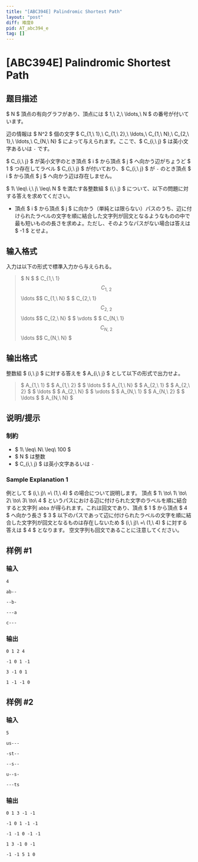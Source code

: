 ```yaml
---
title: "[ABC394E] Palindromic Shortest Path"
layout: "post"
diff: 难度0
pid: AT_abc394_e
tag: []
---
```


# [ABC394E] Palindromic Shortest Path

## 题目描述

[problemUrl]: https://atcoder.jp/contests/abc394/tasks/abc394_e

$ N $ 頂点の有向グラフがあり、頂点には $ 1,\ 2,\ \ldots,\ N $ の番号が付いています。

辺の情報は $ N^2 $ 個の文字 $ C_{1,\ 1},\ C_{1,\ 2},\ \ldots,\ C_{1,\ N},\ C_{2,\ 1},\ \ldots,\ C_{N,\ N} $ によって与えられます。ここで、$ C_{i,\ j} $ は英小文字あるいは `-` です。

$ C_{i,\ j} $ が英小文字のとき頂点 $ i $ から頂点 $ j $ へ向かう辺がちょうど $ 1 $ つ存在してラベル $ C_{i,\ j} $ が付いており、$ C_{i,\ j} $ が `-` のとき頂点 $ i $ から頂点 $ j $ へ向かう辺は存在しません。

$ 1\ \leq\ i,\ j\ \leq\ N $ を満たす各整数組 $ (i,\ j) $ について、以下の問題に対する答えを求めてください。

- 頂点 $ i $ から頂点 $ j $ に向かう（単純とは限らない）パスのうち、辺に付けられたラベルの文字を順に結合した文字列が回文となるようなものの中で最も短いものの長さを求めよ。ただし、そのようなパスがない場合は答えは $ -1 $ とせよ。

## 输入格式

入力は以下の形式で標準入力から与えられる。

> $ N $ $ C_{1,\ 1} $$ C_{1,\ 2} $$ \ldots $$ C_{1,\ N} $ $ C_{2,\ 1} $$ C_{2,\ 2} $$ \ldots $$ C_{2,\ N} $ $ \vdots $ $ C_{N,\ 1} $$ C_{N,\ 2} $$ \ldots $$ C_{N,\ N} $

## 输出格式

整数組 $ (i,\ j) $ に対する答えを $ A_{i,\ j} $ として以下の形式で出力せよ。

> $ A_{1,\ 1} $ $ A_{1,\ 2} $ $ \ldots $ $ A_{1,\ N} $ $ A_{2,\ 1} $ $ A_{2,\ 2} $ $ \ldots $ $ A_{2,\ N} $ $ \vdots $ $ A_{N,\ 1} $ $ A_{N,\ 2} $ $ \ldots $ $ A_{N,\ N} $

## 说明/提示

### 制約

- $ 1\ \leq\ N\ \leq\ 100 $
- $ N $ は整数
- $ C_{i,\ j} $ は英小文字あるいは `-`
 
### Sample Explanation 1

例として $ (i,\ j)\ =\ (1,\ 4) $ の場合について説明します。 頂点 $ 1\ \to\ 1\ \to\ 2\ \to\ 3\ \to\ 4 $ というパスにおける辺に付けられた文字のラベルを順に結合すると文字列 `abba` が得られます。これは回文であり、頂点 $ 1 $ から頂点 $ 4 $ へ向かう長さ $ 3 $ 以下のパスであって辺に付けられたラベルの文字を順に結合した文字列が回文となるものは存在しないため $ (i,\ j)\ =\ (1,\ 4) $ に対する答えは $ 4 $ となります。 空文字列も回文であることに注意してください。

## 样例 #1

### 输入

```
4
ab--
--b-
---a
c---
```

### 输出

```
0 1 2 4
-1 0 1 -1
3 -1 0 1
1 -1 -1 0
```

## 样例 #2

### 输入

```
5
us---
-st--
--s--
u--s-
---ts
```

### 输出

```
0 1 3 -1 -1
-1 0 1 -1 -1
-1 -1 0 -1 -1
1 3 -1 0 -1
-1 -1 5 1 0
```

